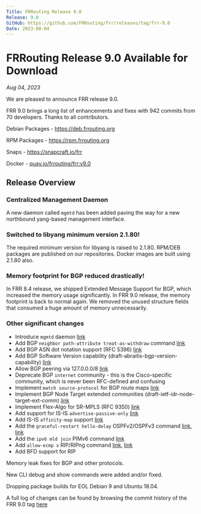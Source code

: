 ```yaml
---
Title: FRRouting Release 9.0
Release: 9.0
GitHub: https://github.com/FRRouting/frr/releases/tag/frr-9.0
Date: 2023-08-04
---
```


FRRouting Release 9.0 Available for Download
============================================

*Aug 04, 2023*

We are pleased to announce FRR release 9.0.

FRR 9.0 brings a long list of enhancements and fixes with 942 commits from 70 developers. Thanks to all contributors.

Debian Packages - https://deb.frrouting.org

RPM Packages - https://rpm.frrouting.org

Snaps - https://snapcraft.io/frr

Docker - [quay.io/frrouting/frr:v9.0](https://quay.io/repository/frrouting/frr/manifest/sha256:a3ef44a88648723bd22702a2403f83607fb8097212eb073bfe37f69028959306)

## Release Overview

### Centralized Management Daemon

A new daemon called `mgmtd` has been added paving the way for a new northbound yang-based management interface.

### Switched to libyang minimum version 2.1.80!

The required minimum version for libyang is raised to 2.1.80. RPM/DEB packages are published on our repositories. Docker images are built using 2.1.80 also.

### Memory footprint for BGP reduced drastically!

In FRR 8.4 release, we shipped Extended Message Support for BGP, which increased the memory usage significantly. In FRR 9.0 release, the memory footprint is back to normal again. We removed the unused structure fields that consumed a huge amount of memory unnecessarily.

### Other significant changes

- Introduce `mgmtd` daemon [link](http://docs.frrouting.org/en/latest/mgmtd.html)
- Add BGP `neighbor path-attribute treat-as-withdraw` command [link](http://docs.frrouting.org/en/latest/bgp.html#clicmd-neighbor-A.B.C.D-X-X-X-X-WORD-path-attribute-treat-as-withdraw-1-255-...)
- Add BGP ASN dot notation support (RFC 5396) [link](http://docs.frrouting.org/en/latest/bgp.html#as-notation-support)
- Add BGP Software Version capability (draft-abraitis-bgp-version-capability) [link](http://docs.frrouting.org/en/latest/bgp.html#clicmd-neighbor-PEER-capability-software-version)
- Allow BGP peering via 127.0.0.0/8 [link](http://docs.frrouting.org/en/latest/basic.html#clicmd-allow-reserved-ranges)
- Deprecate BGP `internet` community - this is the Cisco-specific community, which is never been RFC-defined and confusing
- Implement `match source-protocol` for BGP route maps [link](http://docs.frrouting.org/en/latest/routemap.html#clicmd-match-source-protocol-PROTOCOL_NAME)
- Implement BGP Node Target extended communities (draft-ietf-idr-node-target-ext-comm) [link](http://docs.frrouting.org/en/latest/bgp.html#clicmd-set-extcommunity-nt-EXTCOMMUNITY)
- Implement Flex-Algo for SR-MPLS (RFC 9350) [link](http://docs.frrouting.org/en/latest/isisd.html#flex-algos-flex-algo)
- Add support for IS-IS `advertise-passive-only` [link](http://docs.frrouting.org/en/latest/isisd.html#clicmd-advertise-passive-only)
- Add IS-IS `affinity-map` support [link](http://docs.frrouting.org/en/latest/isisd.html#clicmd-affinity-map-NAME-bit-position-0-255)
- Add the `graceful-restart hello-delay` OSPFv2/OSPFv3 command [link](http://docs.frrouting.org/en/latest/ospfd.html#clicmd-ip-ospf-graceful-restart-hello-delay-1-1800), [link](http://docs.frrouting.org/en/latest/ospf6d.html#clicmd-ipv6-ospf6-graceful-restart-hello-delay-HELLODELAYINTERVAL)
- Add the `ipv6 mld join` PIMv6 command [link](http://docs.frrouting.org/en/latest/pimv6.html#clicmd-ipv6-mld-join-X-X-X-X-Y-Y-Y-Y)
- Add `allow-ecmp x` RIP/RIPng command [link](http://docs.frrouting.org/en/latest/ripd.html#clicmd-allow-ecmp-1-MULTIPATH_NUM), [link](http://docs.frrouting.org/en/latest/ripngd.html#clicmd-allow-ecmp-1-MULTIPATH_NUM)
- Add BFD support for RIP

Memory leak fixes for BGP and other protocols.

New CLI debug and show commands were added and/or fixed.

Dropping package builds for EOL Debian 9 and Ubuntu 18.04.

A full log of changes can be found by browsing the commit history of the FRR 9.0 tag [here](https://github.com/FRRouting/frr/commits/frr-9.0)
